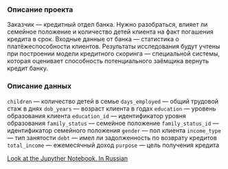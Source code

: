 ### Описание проекта
Заказчик — кредитный отдел банка. Нужно разобраться, влияет ли семейное положение и количество детей клиента на факт погашения кредита в срок. Входные данные от банка — статистика о платёжеспособности клиентов.
Результаты исследования будут учтены при построении модели кредитного скоринга — специальной системы, которая оценивает способность потенциального заёмщика вернуть кредит банку.

### Описание данных
`children` — количество детей в семье
`days_employed` — общий трудовой стаж в днях
`dob_years` — возраст клиента в годах
`education` — уровень образования клиента
`education_id` — идентификатор уровня образования
`family_status` — семейное положение
`family_status_id` — идентификатор семейного положения
`gender` — пол клиента
`income_type` — тип занятости
`debt` — имел ли задолженность по возврату кредитов
`total_income` — ежемесячный доход
`purpose` — цель получения кредита

[Look at the Jupyther Notebook. In Russian](https://github.com/avodintsov/yandex_pract/blob/main/Real_estate_market_en/%D0%98%D1%81%D1%81%D0%BB%D0%B5%D0%B4%D0%BE%D0%B2%D0%B0%D0%BD%D0%B8%D0%B5%20%D0%BD%D0%B0%D0%B4%D0%B5%D0%B6%D0%BD%D0%BE%D1%81%D1%82%D0%B8%20%D0%B7%D0%B0%D0%B5%D0%BC%D1%89%D0%B8%D0%BA%D0%BE%D0%B2.ipynb)
